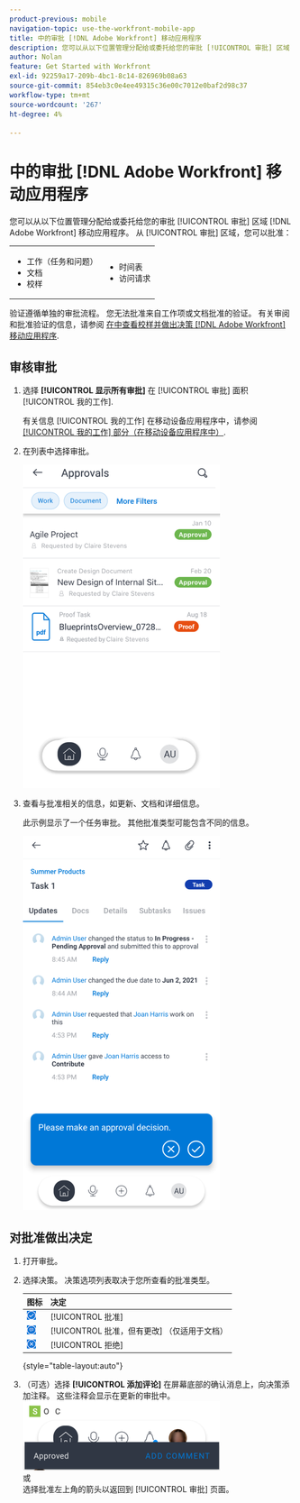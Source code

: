 ```yaml
---
product-previous: mobile
navigation-topic: use-the-workfront-mobile-app
title: 中的审批 [!DNL Adobe Workfront] 移动应用程序
description: 您可以从以下位置管理分配给或委托给您的审批 [!UICONTROL 审批] 区域 [!DNL Adobe Workfront] 移动应用程序。
author: Nolan
feature: Get Started with Workfront
exl-id: 92259a17-209b-4bc1-8c14-826969b08a63
source-git-commit: 854eb3c0e4ee49315c36e00c7012e0baf2d98c37
workflow-type: tm+mt
source-wordcount: '267'
ht-degree: 4%

---
```


# 中的审批 [!DNL Adobe Workfront] 移动应用程序

您可以从以下位置管理分配给或委托给您的审批 [!UICONTROL 审批] 区域 [!DNL Adobe Workfront] 移动应用程序。 从 [!UICONTROL 审批] 区域，您可以批准：

<table style="table-layout:auto"> 
 <col> 
 <col> 
 <tbody> 
  <tr> 
   <td> 
    <ul> 
     <li>工作（任务和问题）</li> 
     <li>文档</li> 
     <li>校样 </li> 
    </ul> </td> 
   <td> 
    <ul> 
     <li>时间表</li> 
     <li>访问请求</li> 
    </ul> </td> 
  </tr> 
 </tbody> 
</table>

验证遵循单独的审批流程。 您无法批准来自工作项或文档批准的验证。 有关审阅和批准验证的信息，请参阅 [在中查看校样并做出决策 [!DNL Adobe Workfront] 移动应用程序](../../../workfront-basics/mobile-apps/using-the-workfront-mobile-app/work-with-proofs-in-mobile-app.md).

## 审核审批

1. 选择 **[!UICONTROL 显示所有审批]** 在 [!UICONTROL 审批] 面积 [!UICONTROL 我的工作].

   有关信息 [!UICONTROL 我的工作] 在移动设备应用程序中，请参阅 [[!UICONTROL 我的工作] 部分（在移动设备应用程序中）](../../../workfront-basics/mobile-apps/using-the-workfront-mobile-app/my-work-section-mobile.md).

1. 在列表中选择审批。

   ![移动应用程序中的审批列表](assets/mobile-approvals-adobe-350x574.png)

1. 查看与批准相关的信息，如更新、文档和详细信息。

   此示例显示了一个任务审批。 其他批准类型可能包含不同的信息。

   ![示例任务审批](assets/mobile-taskapproval-350x664.png)

## 对批准做出决定

1. 打开审批。
1. 选择决策。 决策选项列表取决于您所查看的批准类型。

   | 图标 | 决定 |
   |---|---|
   | ![从任务审批验证](assets/mobile-approveprooffromtask.png) | [!UICONTROL 批准] |
   | ![审批包含任务更改的校对](assets/mobile-approveproofwithcommentsfromtask.png) | [!UICONTROL 批准，但有更改] （仅适用于文档） |
   | ![从任务中拒绝校对](assets/mobile-rejectprooffromtask.png) | [!UICONTROL 拒绝] |

   {style="table-layout:auto"}

1. （可选）选择 **[!UICONTROL 添加评论]** 在屏幕底部的确认消息上，向决策添加注释。 这些注释会显示在更新的审批中。\
   ![添加注释](assets/mobile-addcommenttoapproval-350x123.png)\
   或\
   选择批准左上角的箭头以返回到 [!UICONTROL 审批] 页面。
